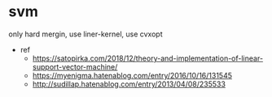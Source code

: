# svm

only hard mergin, use liner-kernel, use cvxopt

- ref
  - https://satopirka.com/2018/12/theory-and-implementation-of-linear-support-vector-machine/
  - https://myenigma.hatenablog.com/entry/2016/10/16/131545
  - http://sudillap.hatenablog.com/entry/2013/04/08/235533
